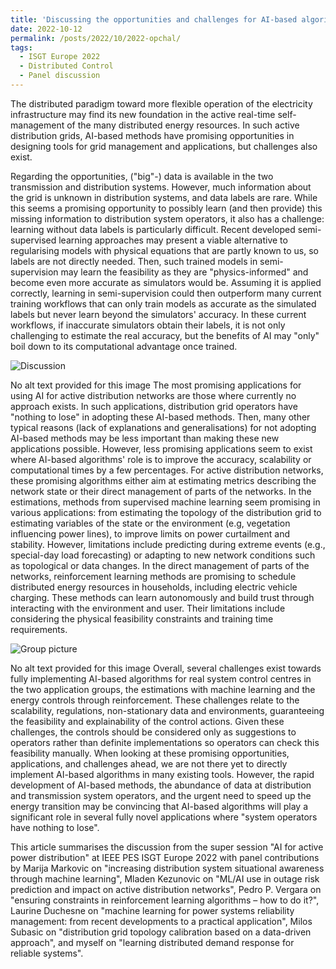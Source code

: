 ```yaml
---
title: 'Discussing the opportunities and challenges for AI-based algorithms in distribution grids'
date: 2022-10-12
permalink: /posts/2022/10/2022-opchal/
tags:
  - ISGT Europe 2022
  - Distributed Control
  - Panel discussion
---
```


The distributed paradigm toward more flexible operation of the electricity infrastructure may find its new foundation in the active real-time self-management of the many distributed energy resources. In such active distribution grids, AI-based methods have promising opportunities in designing tools for grid management and applications, but challenges also exist. 

Regarding the opportunities, ("big"-) data is available in the two transmission and distribution systems. However, much information about the grid is unknown in distribution systems, and data labels are rare. While this seems a promising opportunity to possibly learn (and then provide) this missing information to distribution system operators, it also has a challenge: learning without data labels is particularly difficult. Recent developed semi-supervised learning approaches may present a viable alternative to regularising models with physical equations that are partly known to us, so labels are not directly needed. Then, such trained models in semi-supervision may learn the feasibility as they are "physics-informed" and become even more accurate as simulators would be. Assuming it is applied correctly, learning in semi-supervision could then outperform many current training workflows that can only train models as accurate as the simulated labels but never learn beyond the simulators' accuracy. In these current workflows, if inaccurate simulators obtain their labels, it is not only challenging to estimate the real accuracy, but the benefits of AI may "only" boil down to its computational advantage once trained.

![Discussion](../figures/1666361764413.jpg "Panel Live.")



No alt text provided for this image
The most promising applications for using AI for active distribution networks are those where currently no approach exists. In such applications, distribution grid operators have "nothing to lose" in adopting these AI-based methods. Then, many other typical reasons (lack of explanations and generalisations) for not adopting AI-based methods may be less important than making these new applications possible. However, less promising applications seem to exist where AI-based algorithms' role is to improve the accuracy, scalability or computational times by a few percentages. For active distribution networks, these promising algorithms either aim at estimating metrics describing the network state or their direct management of parts of the networks. In the estimations, methods from supervised machine learning seem promising in various applications: from estimating the topology of the distribution grid to estimating variables of the state or the environment (e.g, vegetation influencing power lines), to improve limits on power curtailment and stability. However, limitations include predicting during extreme events (e.g., special-day load forecasting) or adapting to new network conditions such as topological or data changes. In the direct management of parts of the networks, reinforcement learning methods are promising to schedule distributed energy resources in households, including electric vehicle charging. These methods can learn autonomously and build trust through interacting with the environment and user. Their limitations include considering the physical feasibility constraints and training time requirements.

![Group picture](../figures/1666361731256.jpg "All panelists.")


No alt text provided for this image
Overall, several challenges exist towards fully implementing AI-based algorithms for real system control centres in the two application groups, the estimations with machine learning and the energy controls through reinforcement. These challenges relate to the scalability, regulations, non-stationary data and environments, guaranteeing the feasibility and explainability of the control actions. Given these challenges, the controls should be considered only as suggestions to operators rather than definite implementations so operators can check this feasibility manually. When looking at these promising opportunities, applications, and challenges ahead, we are not there yet to directly implement AI-based algorithms in many existing tools. However, the rapid development of AI-based methods, the abundance of data at distribution and transmission system operators, and the urgent need to speed up the energy transition may be convincing that AI-based algorithms will play a significant role in several fully novel applications where "system operators have nothing to lose".

This article summarises the discussion from the super session "AI for active power distribution" at IEEE PES ISGT Europe 2022 with panel contributions by Marija Markovic on "increasing distribution system situational awareness through machine learning", Mladen Kezunovic on "ML/AI use in outage risk prediction and impact on active distribution networks", Pedro P. Vergara on "ensuring constraints in reinforcement learning algorithms – how to do it?", Laurine Duchesne on "machine learning for power systems reliability management: from recent developments to a practical application", Milos Subasic on "distribution grid topology calibration based on a data-driven approach", and myself on "learning distributed demand response for reliable systems".